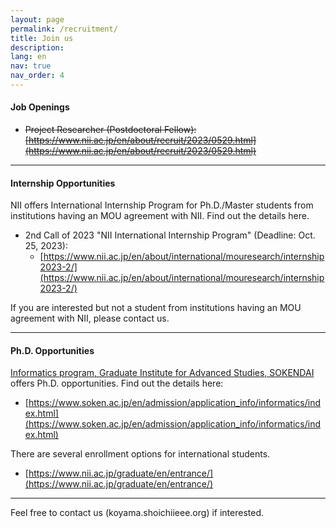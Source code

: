 ```yaml
---
layout: page
permalink: /recruitment/
title: Join us
description:
lang: en 
nav: true
nav_order: 4
---
```


#### Job Openings

- ~~Project Researcher (Postdoctoral Fellow): [https://www.nii.ac.jp/en/about/recruit/2023/0529.html](https://www.nii.ac.jp/en/about/recruit/2023/0529.html)~~

---

#### Internship Opportunities

NII offers International Internship Program for Ph.D./Master students from institutions having an MOU agreement with NII. Find out the details here. 

- 2nd Call of 2023 "NII International Internship Program" (Deadline: Oct. 25, 2023):
    - [https://www.nii.ac.jp/en/about/international/mouresearch/internship2023-2/](https://www.nii.ac.jp/en/about/international/mouresearch/internship2023-2/)

If you are interested but not a student from institutions having an MOU agreement with NII, please contact us. 

---

#### Ph.D. Opportunities

[Informatics program, Graduate Institute for Advanced Studies, SOKENDAI](https://www.nii.ac.jp/graduate/en/) offers Ph.D. opportunities. Find out the details here:

- [https://www.soken.ac.jp/en/admission/application_info/informatics/index.html](https://www.soken.ac.jp/en/admission/application_info/informatics/index.html)

There are several enrollment options for international students.

- [https://www.nii.ac.jp/graduate/en/entrance/](https://www.nii.ac.jp/graduate/en/entrance/)

---

Feel free to contact us (koyama.shoichi<i class="fas fa-at"></i>ieee.org) if interested.
